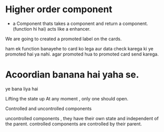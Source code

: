 # Higher order component 

* a Component thats takes a component and return a component.(function hi hai)
acts like a enhancer. 

We are going to created a promoted label on the cards.

ham ek function banayehe to card ko lega aur data check karega ki ye promoted hai ya nahi. agar promoted hua to promoted card send karega.  

# Acoordian banana hai yaha se. 

 ye bana liya hai 

Lifting the state up 
At any moment , only one should open. 

Controlled and uncontrolled components 

uncontrolled components , they have their own state and independent of the parent. controlled components are controlled by their parent.



 











